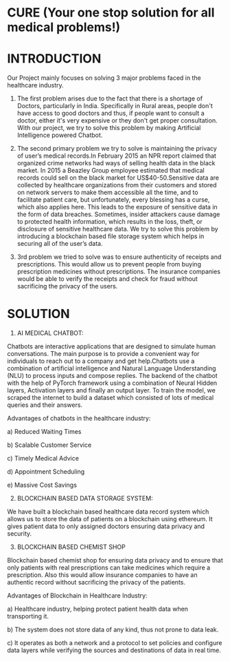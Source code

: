 # CURE (Your one stop solution for all medical problems!)

# INTRODUCTION

Our Project mainly focuses on solving 3 major problems faced in the healthcare industry.

1) The first problem arises due to the fact that there is a shortage of Doctors, particularly in India. Specifically in Rural areas, people don't have access to good doctors and thus, if people want to consult a doctor, either it's very expensive or they don't get proper consultation. With our project, we try to solve this problem by making Artificial Intelligence powered Chatbot.

2) The second primary problem we try to solve is maintaining the privacy of user’s medical records.In February 2015 an NPR report claimed that organized crime networks had ways of selling health data in the black market. In 2015 a Beazley Group employee estimated that medical records could sell on the black market for US$40-50.Sensitive data are collected by healthcare organizations from their customers and stored on network servers to make them accessible all the time, and to facilitate patient care, but unfortunately, every blessing has a curse, which also applies here. This leads to the exposure of sensitive data in the form of data breaches. Sometimes, insider attackers cause damage to protected health information, which results in the loss, theft, or disclosure of sensitive healthcare data. We try to solve this problem by introducing a blockchain based file storage system which helps in securing all of the user’s data.

3) 3rd problem we tried to solve was to ensure authenticity of receipts and prescriptions. This would allow us to prevent people from buying prescription medicines without prescriptions. The insurance companies would be able to verify the receipts and check for fraud without sacrificing the privacy of the users.

# SOLUTION 

1) AI MEDICAL CHATBOT: 

Chatbots are interactive applications that are designed to simulate human conversations. The main purpose is to provide a convenient way for individuals to reach out to a company and get help.Chatbots use a combination of artificial intelligence and Natural Language Understanding (NLU) to process inputs and compose replies. The backend of the chatbot with the help of PyTorch framework using a combination of Neural Hidden layers, Activation layers and finally an output layer. To train the model, we scraped the internet to build a dataset which consisted of lots of medical queries and their answers.

Advantages of chatbots in the healthcare industry:

a) Reduced Waiting Times

b) Scalable Customer Service

c) Timely Medical Advice

d) Appointment Scheduling

e) Massive Cost Savings

2) BLOCKCHAIN BASED DATA STORAGE SYSTEM: 

We have built a blockchain based healthcare data record system which allows us to store the data of patients on a blockchain using ethereum. It gives patient data to only assigned doctors ensuring data privacy and security.

3) BLOCKCHAIN BASED CHEMIST SHOP 

Blockchain based chemist shop for ensuring data privacy and to ensure that only patients with real prescriptions can take medicines which require a prescription. Also this would allow insurance companies to have an authentic record without sacrificing the privacy of the patients.

Advantages of Blockchain in Healthcare Industry: 

a) Healthcare industry, helping protect patient health data when transporting it.

b) The system does not store data of any kind, thus not prone to data leak.

c) It operates as both a network and a protocol to set policies and configure data layers while verifying the sources and destinations of data in real time.

